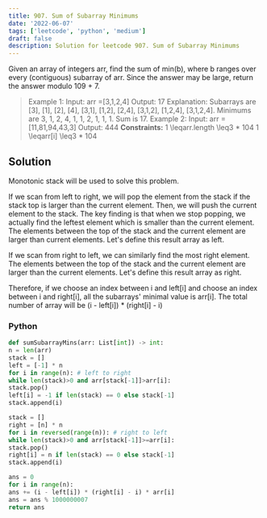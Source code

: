 ```yaml
---
title: 907. Sum of Subarray Minimums
date: '2022-06-07'
tags: ['leetcode', 'python', 'medium']
draft: false
description: Solution for leetcode 907. Sum of Subarray Minimums
---
```



Given an array of integers arr, find the sum of min(b), where b ranges over every (contiguous) subarray of arr. Since the answer may be large, return the answer modulo 109 + 7.

>  Example 1:
>  Input: arr <TeX>=</TeX>[3,1,2,4]
>  Output: 17
>  Explanation:
>  Subarrays are [3], [1], [2], [4], [3,1], [1,2], [2,4], [3,1,2], [1,2,4], [3,1,2,4].
>  Minimums are 3, 1, 2, 4, 1, 1, 2, 1, 1, 1.
>  Sum is 17.
>  Example 2:
>  Input: arr <TeX>=</TeX>[11,81,94,43,3]
>  Output: 444
**Constraints:**
>  1 <TeX>\leq</TeX>arr.length <TeX>\leq</TeX>3 * 104
>  1 <TeX>\leq</TeX>arr[i] <TeX>\leq</TeX>3 * 104


## Solution
Monotonic stack will be used to solve this problem.

If we scan from left to right, we will pop the element from the stack if the stack top is larger than the current element. Then, we will push the current element to the stack. The key finding is that when we stop popping, we actually find the leftest element which is smaller than the current element. The elements between the top of the stack and the current element are larger than current elements. Let's define this result array as left.

If we scan from right to left, we can similarly find the most right element. The elements between the top of the stack and the current element are larger than the current elements. Let's define this result array as right.

Therefore, if we choose an index between i and left[i] and choose an index between i and right[i], all the subarrays' minimal value is arr[i]. The total number of array will be (i - left[i]) * (right[i] - i)




### Python
```python
def sumSubarrayMins(arr: List[int]) -> int:
n = len(arr)
stack = []
left = [-1] * n
for i in range(n): # left to right
while len(stack)>0 and arr[stack[-1]]>arr[i]:
stack.pop()
left[i] = -1 if len(stack) == 0 else stack[-1]
stack.append(i)

stack = []
right = [n] * n
for i in reversed(range(n)): # right to left
while len(stack)>0 and arr[stack[-1]]>=arr[i]:
stack.pop()
right[i] = n if len(stack) == 0 else stack[-1]
stack.append(i)

ans = 0
for i in range(n):
ans += (i - left[i]) * (right[i] - i) * arr[i]
ans = ans % 1000000007
return ans
```
